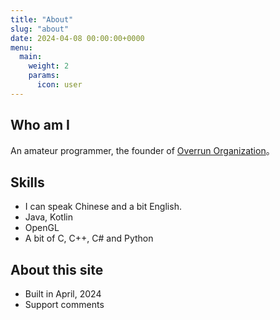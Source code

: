 ```yaml
---
title: "About"
slug: "about"
date: 2024-04-08 00:00:00+0000
menu:
  main:
    weight: 2
    params:
      icon: user
---
```


## Who am I

An amateur programmer, the founder of [Overrun Organization](https://github.com/Over-Run)。

## Skills

- I can speak Chinese and a bit English.
- Java, Kotlin
- OpenGL
- A bit of C, C++, C# and Python

## About this site

- Built in April, 2024
- Support comments
